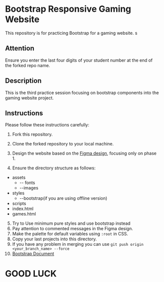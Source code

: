 # Bootstrap Responsive Gaming Website

This repository is for practicing Bootstrap for a gaming website. s

## Attention

Ensure you enter the last four digits of your student number at the end of the forked repo name.

## Description

This is the third practice session focusing on bootstrap components into the gaming website project.

## Instructions

Please follow these instructions carefully:

1. Fork this repository.
2. Clone the forked repository to your local machine.
3. Design the website based on the [Figma design](https://www.figma.com/file/auNugnfKF5eREyI5PqGurR/gaming-website?type=design&node-id=0%3A1&mode=design&t=wodZzQgJISCRspQE-1), focusing only on phase 1.

4. Ensure the directory structure as follows:

- assets
  - -- fonts
  - --images
- styles
  - --bootstrap(if you are using offline version)
- scripts
- index.html
- games.html

5. Try to Use minimum pure styles and use bootstrap instead
6. Pay attention to commented messages in the Figma design.
7. Make the palette for default variables using `:root` in CSS.
8. Copy your last projects into this directory.
9. If you have any problem in merging you can use `git push origin <your_branch_name> --force`
10. [Bootstrap Document](https://getbootstrap.com/docs/5.3/getting-started/introduction/)

# GOOD LUCK
